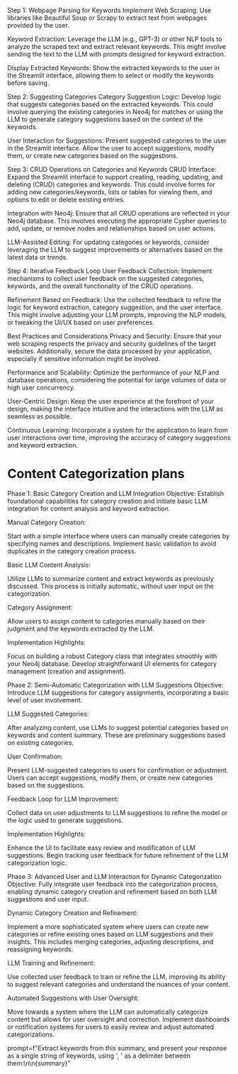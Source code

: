 Step 1: Webpage Parsing for Keywords
Implement Web Scraping: Use libraries like Beautiful Soup or Scrapy to extract text from webpages provided by the user.

Keyword Extraction: Leverage the LLM (e.g., GPT-3) or other NLP tools to analyze the scraped text and extract relevant keywords. This might involve sending the text to the LLM with prompts designed for keyword extraction.

Display Extracted Keywords: Show the extracted keywords to the user in the Streamlit interface, allowing them to select or modify the keywords before saving.

Step 2: Suggesting Categories
Category Suggestion Logic: Develop logic that suggests categories based on the extracted keywords. This could involve querying the existing categories in Neo4j for matches or using the LLM to generate category suggestions based on the context of the keywords.

User Interaction for Suggestions: Present suggested categories to the user in the Streamlit interface. Allow the user to accept suggestions, modify them, or create new categories based on the suggestions.

Step 3: CRUD Operations on Categories and Keywords
CRUD Interface: Expand the Streamlit interface to support creating, reading, updating, and deleting (CRUD) categories and keywords. This could involve forms for adding new categories/keywords, lists or tables for viewing them, and options to edit or delete existing entries.

Integration with Neo4j: Ensure that all CRUD operations are reflected in your Neo4j database. This involves executing the appropriate Cypher queries to add, update, or remove nodes and relationships based on user actions.

LLM-Assisted Editing: For updating categories or keywords, consider leveraging the LLM to suggest improvements or alternatives based on the latest data or trends.

Step 4: Iterative Feedback Loop
User Feedback Collection: Implement mechanisms to collect user feedback on the suggested categories, keywords, and the overall functionality of the CRUD operations.

Refinement Based on Feedback: Use the collected feedback to refine the logic for keyword extraction, category suggestion, and the user interface. This might involve adjusting your LLM prompts, improving the NLP models, or tweaking the UI/UX based on user preferences.

Best Practices and Considerations
Privacy and Security: Ensure that your web scraping respects the privacy and security guidelines of the target websites. Additionally, secure the data processed by your application, especially if sensitive information might be involved.

Performance and Scalability: Optimize the performance of your NLP and database operations, considering the potential for large volumes of data or high user concurrency.

User-Centric Design: Keep the user experience at the forefront of your design, making the interface intuitive and the interactions with the LLM as seamless as possible.

Continuous Learning: Incorporate a system for the application to learn from user interactions over time, improving the accuracy of category suggestions and keyword extraction.



# Content Categorization plans

Phase 1: Basic Category Creation and LLM Integration
Objective: Establish foundational capabilities for category creation and initiate basic LLM integration for content analysis and keyword extraction.

Manual Category Creation:

Start with a simple interface where users can manually create categories by specifying names and descriptions.
Implement basic validation to avoid duplicates in the category creation process.

Basic LLM Content Analysis:

Utilize LLMs to summarize content and extract keywords as previously discussed. This process is initially automatic, without user input on the categorization.

Category Assignment:

Allow users to assign content to categories manually based on their judgment and the keywords extracted by the LLM.

Implementation Highlights:

Focus on building a robust Category class that integrates smoothly with your Neo4j database.
Develop straightforward UI elements for category management (creation and assignment).

Phase 2: Semi-Automatic Categorization with LLM Suggestions
Objective: Introduce LLM suggestions for category assignments, incorporating a basic level of user involvement.

LLM Suggested Categories:

After analyzing content, use LLMs to suggest potential categories based on keywords and content summary. These are preliminary suggestions based on existing categories.

User Confirmation:

Present LLM-suggested categories to users for confirmation or adjustment. Users can accept suggestions, modify them, or create new categories based on the suggestions.

Feedback Loop for LLM Improvement:

Collect data on user adjustments to LLM suggestions to refine the model or the logic used to generate suggestions.

Implementation Highlights:

Enhance the UI to facilitate easy review and modification of LLM suggestions.
Begin tracking user feedback for future refinement of the LLM categorization logic.

Phase 3: Advanced User and LLM Interaction for Dynamic Categorization
Objective: Fully integrate user feedback into the categorization process, enabling dynamic category creation and refinement based on both LLM suggestions and user input.

Dynamic Category Creation and Refinement:

Implement a more sophisticated system where users can create new categories or refine existing ones based on LLM suggestions and their insights. This includes merging categories, adjusting descriptions, and reassigning keywords.

LLM Training and Refinement:

Use collected user feedback to train or refine the LLM, improving its ability to suggest relevant categories and understand the nuances of your content.

Automated Suggestions with User Oversight:

Move towards a system where the LLM can automatically categorize content but allows for user oversight and correction. Implement dashboards or notification systems for users to easily review and adjust automated categorizations.



prompt=f"Extract keywords from this summary, and present your response as a single string of keywords, using ', ' as a delimiter between them:\n\n{summary}"